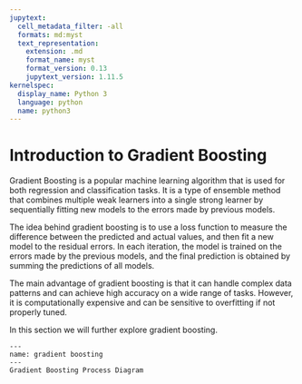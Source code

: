 ```yaml
---
jupytext:
  cell_metadata_filter: -all
  formats: md:myst
  text_representation:
    extension: .md
    format_name: myst
    format_version: 0.13
    jupytext_version: 1.11.5
kernelspec:
  display_name: Python 3
  language: python
  name: python3
---
```


# Introduction to Gradient Boosting

Gradient Boosting is a popular machine learning algorithm that is used for both regression and classification tasks. It is a type of ensemble method that combines multiple weak learners into a single strong learner by sequentially fitting new models to the errors made by previous models.

The idea behind gradient boosting is to use a loss function to measure the difference between the predicted and actual values, and then fit a new model to the residual errors. In each iteration, the model is trained on the errors made by the previous models, and the final prediction is obtained by summing the predictions of all models.

The main advantage of gradient boosting is that it can handle complex data patterns and can achieve high accuracy on a wide range of tasks. However, it is computationally expensive and can be sensitive to overfitting if not properly tuned.

In this section we will further explore gradient boosting.

```{figure} ../../../images/ml-advanced/gradient-boosting/gradient-boosting-process.png
---
name: gradient boosting
---
Gradient Boosting Process Diagram
```

```{tableofcontents}

```
